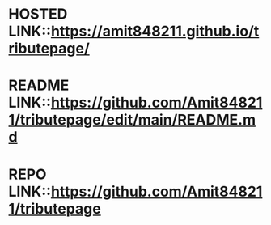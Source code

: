 # HOSTED LINK::https://amit848211.github.io/tributepage/
# README LINK::https://github.com/Amit848211/tributepage/edit/main/README.md
# REPO LINK::https://github.com/Amit848211/tributepage
